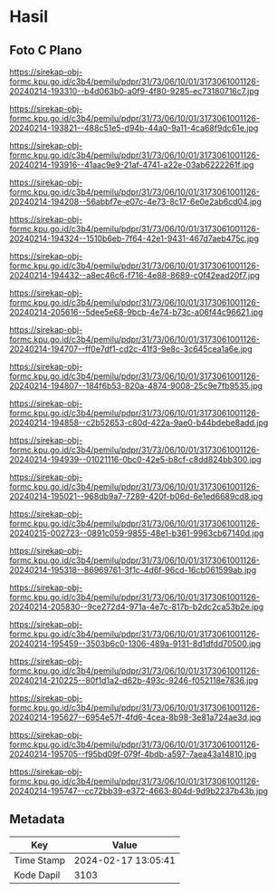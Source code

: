 # Hasil

## Foto C Plano

https://sirekap-obj-formc.kpu.go.id/c3b4/pemilu/pdpr/31/73/06/10/01/3173061001126-20240214-193310--b4d063b0-a0f9-4f80-9285-ec73180716c7.jpg

https://sirekap-obj-formc.kpu.go.id/c3b4/pemilu/pdpr/31/73/06/10/01/3173061001126-20240214-193821--488c51e5-d94b-44a0-9a11-4ca68f9dc61e.jpg

https://sirekap-obj-formc.kpu.go.id/c3b4/pemilu/pdpr/31/73/06/10/01/3173061001126-20240214-193916--41aac9e9-21af-4741-a22e-03ab6222261f.jpg

https://sirekap-obj-formc.kpu.go.id/c3b4/pemilu/pdpr/31/73/06/10/01/3173061001126-20240214-194208--56abbf7e-e07c-4e73-8c17-6e0e2ab6cd04.jpg

https://sirekap-obj-formc.kpu.go.id/c3b4/pemilu/pdpr/31/73/06/10/01/3173061001126-20240214-194324--1510b6eb-7f64-42e1-9431-467d7aeb475c.jpg

https://sirekap-obj-formc.kpu.go.id/c3b4/pemilu/pdpr/31/73/06/10/01/3173061001126-20240214-194432--a8ec46c6-f716-4e88-8689-c0f42ead20f7.jpg

https://sirekap-obj-formc.kpu.go.id/c3b4/pemilu/pdpr/31/73/06/10/01/3173061001126-20240214-205616--5dee5e68-9bcb-4e74-b73c-a06f44c96621.jpg

https://sirekap-obj-formc.kpu.go.id/c3b4/pemilu/pdpr/31/73/06/10/01/3173061001126-20240214-194707--ff0e7df1-cd2c-41f3-9e8c-3c645cea1a6e.jpg

https://sirekap-obj-formc.kpu.go.id/c3b4/pemilu/pdpr/31/73/06/10/01/3173061001126-20240214-194807--184f6b53-820a-4874-9008-25c9e7fb9535.jpg

https://sirekap-obj-formc.kpu.go.id/c3b4/pemilu/pdpr/31/73/06/10/01/3173061001126-20240214-194858--c2b52653-c80d-422a-9ae0-b44bdebe8add.jpg

https://sirekap-obj-formc.kpu.go.id/c3b4/pemilu/pdpr/31/73/06/10/01/3173061001126-20240214-194939--01021116-0bc0-42e5-b8cf-c8dd824bb300.jpg

https://sirekap-obj-formc.kpu.go.id/c3b4/pemilu/pdpr/31/73/06/10/01/3173061001126-20240214-195021--968db9a7-7289-420f-b06d-6e1ed6689cd8.jpg

https://sirekap-obj-formc.kpu.go.id/c3b4/pemilu/pdpr/31/73/06/10/01/3173061001126-20240215-002723--0891c059-9855-48e1-b361-9963cb67140d.jpg

https://sirekap-obj-formc.kpu.go.id/c3b4/pemilu/pdpr/31/73/06/10/01/3173061001126-20240214-195318--86969761-3f1c-4d6f-96cd-16cb061599ab.jpg

https://sirekap-obj-formc.kpu.go.id/c3b4/pemilu/pdpr/31/73/06/10/01/3173061001126-20240214-205830--9ce272d4-971a-4e7c-817b-b2dc2ca53b2e.jpg

https://sirekap-obj-formc.kpu.go.id/c3b4/pemilu/pdpr/31/73/06/10/01/3173061001126-20240214-195459--3503b6c0-1306-489a-9131-8d1dfdd70500.jpg

https://sirekap-obj-formc.kpu.go.id/c3b4/pemilu/pdpr/31/73/06/10/01/3173061001126-20240214-210225--80f1d1a2-d62b-493c-9246-f052118e7836.jpg

https://sirekap-obj-formc.kpu.go.id/c3b4/pemilu/pdpr/31/73/06/10/01/3173061001126-20240214-195627--6954e57f-4fd6-4cea-8b98-3e81a724ae3d.jpg

https://sirekap-obj-formc.kpu.go.id/c3b4/pemilu/pdpr/31/73/06/10/01/3173061001126-20240214-195705--f95bd09f-079f-4bdb-a597-7aea43a14810.jpg

https://sirekap-obj-formc.kpu.go.id/c3b4/pemilu/pdpr/31/73/06/10/01/3173061001126-20240214-195747--cc72bb39-e372-4663-804d-9d9b2237b43b.jpg


## Metadata

| Key        | Value               |
| ---------- | ------------------- |
| Time Stamp | 2024-02-17 13:05:41 |
| Kode Dapil | 3103                |



